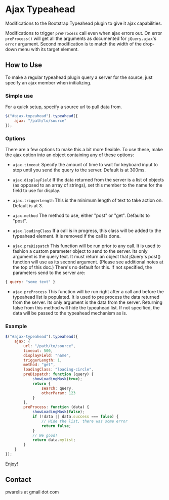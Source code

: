 Ajax Typeahead
============

Modifications to the Bootstrap Typeahead plugin to give it ajax capabilities.

Modifications to trigger `preProcess` call even when ajax errors out. On error `preProcess()` will get all the arguments as documented for `jQuery.ajax`'s `error` argument. Second modification is to match the width of the drop-down menu with its target element.

How to Use
----------

To make a regular typeahead plugin query a server for the source, just specify an ajax member when initializing.

### Simple use

For a quick setup, specify a source url to pull data from.

```javascript
$("#ajax-typeahead").typeahead({
	ajax: "/path/to/source"
});
```

### Options

There are a few options to make this a bit more flexible. To use these, make the ajax option into an object containing any of these options:

- `ajax.timeout`
  Specify the amount of time to wait for keyboard input to stop until you send the query to the server. Default is at 300ms.

- `ajax.displayField`
  If the data returned from the server is a list of objects (as opposed to an array of strings), set this member to the name for the field to use for display.

- `ajax.triggerLength`
  This is the minimum length of text to take action on. Default is at 3.

- `ajax.method`
  The method to use, either "post" or "get". Defaults to "post".

- `ajax.loadingClass`
  If a call is in progress, this class will be added to the typeahead element. It is removed if the call is done.

- `ajax.preDispatch`
  This function will be run prior to any call. It is used to fashion a custom parameter object to send to the server. Its only argument is the query text. It must return an object that jQuery's post() function will use as its second argument. (Please see additional notes at the top of this doc.) There's no default for this. If not specified, the parameters send to the server are:

```javascript
{ query: "some text" }
```

- `ajax.preProcess`
  This function will be run right after a call and before the typeahead list is populated. It is used to pre process the data returned from the server. Its only argument is the data from the server. Returning false from this method will hide the typeahead list. If not specified, the data will be passed to the typeahead mechanism as is.

### Example

```javascript
$("#ajax-typeahead").typeahead({
	ajax: {
		url: "/path/to/source",
		timeout: 500,
		displayField: "name",
		triggerLength: 1,
		method: "get",
		loadingClass: "loading-circle",
		preDispatch: function (query) {
			showLoadingMask(true);
			return {
				search: query,
				otherParam: 123
			}
		},
		preProcess: function (data) {
			showLoadingMask(false);
			if (!data || data.success === false) {
				// Hide the list, there was some error
				return false;
			}
			// We good!
			return data.mylist;
		}
	}
});
```

Enjoy!
 
Contact
-------

pwarelis at gmail dot com
